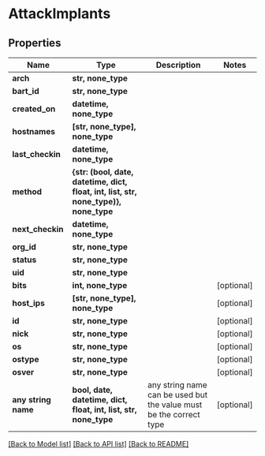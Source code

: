 # AttackImplants


## Properties
Name | Type | Description | Notes
------------ | ------------- | ------------- | -------------
**arch** | **str, none_type** |  | 
**bart_id** | **str, none_type** |  | 
**created_on** | **datetime, none_type** |  | 
**hostnames** | **[str, none_type], none_type** |  | 
**last_checkin** | **datetime, none_type** |  | 
**method** | **{str: (bool, date, datetime, dict, float, int, list, str, none_type)}, none_type** |  | 
**next_checkin** | **datetime, none_type** |  | 
**org_id** | **str, none_type** |  | 
**status** | **str, none_type** |  | 
**uid** | **str, none_type** |  | 
**bits** | **int, none_type** |  | [optional] 
**host_ips** | **[str, none_type], none_type** |  | [optional] 
**id** | **str, none_type** |  | [optional] 
**nick** | **str, none_type** |  | [optional] 
**os** | **str, none_type** |  | [optional] 
**ostype** | **str, none_type** |  | [optional] 
**osver** | **str, none_type** |  | [optional] 
**any string name** | **bool, date, datetime, dict, float, int, list, str, none_type** | any string name can be used but the value must be the correct type | [optional]

[[Back to Model list]](../README.md#documentation-for-models) [[Back to API list]](../README.md#documentation-for-api-endpoints) [[Back to README]](../README.md)


